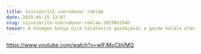 ```yaml
---
title: Szívszorító szervdonor reklám
date: 2015-05-25 12:07
slug: szivszorito-szervdonor-reklam-201505254h
teaser: A hűséges kutya újra találkozik gazdájával a gazda halála után is, hiszen szervei tovább élnek másvalaki szervezetében.
---
```


https://www.youtube.com/watch?v=wlFiMoCbVMQ
